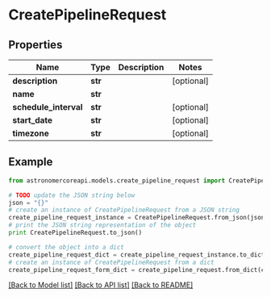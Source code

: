 # CreatePipelineRequest


## Properties
Name | Type | Description | Notes
------------ | ------------- | ------------- | -------------
**description** | **str** |  | [optional] 
**name** | **str** |  | 
**schedule_interval** | **str** |  | [optional] 
**start_date** | **str** |  | [optional] 
**timezone** | **str** |  | [optional] 

## Example

```python
from astronomercoreapi.models.create_pipeline_request import CreatePipelineRequest

# TODO update the JSON string below
json = "{}"
# create an instance of CreatePipelineRequest from a JSON string
create_pipeline_request_instance = CreatePipelineRequest.from_json(json)
# print the JSON string representation of the object
print CreatePipelineRequest.to_json()

# convert the object into a dict
create_pipeline_request_dict = create_pipeline_request_instance.to_dict()
# create an instance of CreatePipelineRequest from a dict
create_pipeline_request_form_dict = create_pipeline_request.from_dict(create_pipeline_request_dict)
```
[[Back to Model list]](../README.md#documentation-for-models) [[Back to API list]](../README.md#documentation-for-api-endpoints) [[Back to README]](../README.md)


